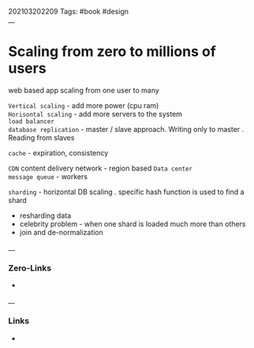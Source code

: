 202103202209
Tags: #book #design  
__
# Scaling from zero to millions of users  

web based app scaling from one user to many  

`Vertical scaling` - add more power (cpu ram)  
`Horisontal scaling` - add more servers to the system  
`load balancer`   
`database replication` - master / slave approach. Writing only to master . Reading   from slaves  

`cache` - expiration, consistency  

`CDN` content delivery network -  region based 
`Data center`   
`message queue` - workers  

`sharding` - horizontal DB scaling . 
specific hash function is used to find a shard  
  - resharding data
  - celebrity problem - when one shard is loaded much more than others   
  - join and de-normalization 
  

__
### Zero-Links
-

__
### Links
- 

 
 